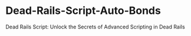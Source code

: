# Dead-Rails-Script-Auto-Bonds
Dead Rails Script: Unlock the Secrets of Advanced Scripting in Dead Rails
